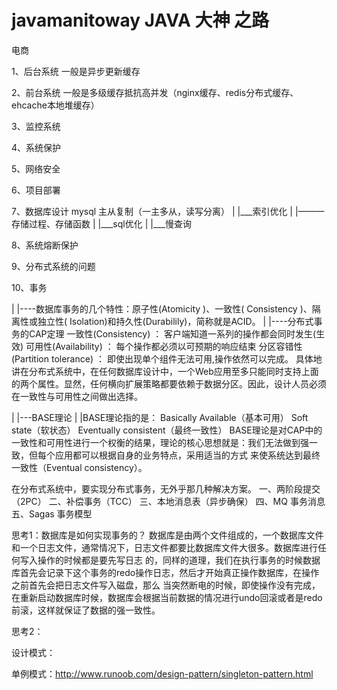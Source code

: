 # javamanitoway  JAVA 大神 之路

电商

1、后台系统  一般是异步更新缓存

2、前台系统  一般是多级缓存抵抗高并发（nginx缓存、redis分布式缓存、ehcache本地堆缓存）

3、监控系统

4、系统保护

5、网络安全

6、项目部署

7、数据库设计  mysql 主从复制（一主多从，读写分离）
  |
  |___索引优化
  |
  |———存储过程、存储函数
  |
  |___sql优化
  |
  |___慢查询
  
 8、系统熔断保护
 
 
 9、分布式系统的问题
 
 
10、事务
 
 |
 |----数据库事务的几个特性：原子性(Atomicity )、一致性( Consistency )、隔离性或独立性( Isolation)和持久性(Durabilily)，简称就是ACID。
 |
 |----分布式事务的CAP定理 
      一致性(Consistency) ： 客户端知道一系列的操作都会同时发生(生效)
      可用性(Availability) ： 每个操作都必须以可预期的响应结束
      分区容错性(Partition tolerance) ： 即使出现单个组件无法可用,操作依然可以完成。
      具体地讲在分布式系统中，在任何数据库设计中，一个Web应用至多只能同时支持上面的两个属性。显然，任何横向扩展策略都要依赖于数据分区。因此，设计人员必须在一致性与可用性之间做出选择。
 
 |
 |---BASE理论
 |
 |BASE理论指的是：
     Basically Available（基本可用）
     Soft state（软状态）
     Eventually consistent（最终一致性）
     BASE理论是对CAP中的一致性和可用性进行一个权衡的结果，理论的核心思想就是：我们无法做到强一致，但每个应用都可以根据自身的业务特点，采用适当的方式      来使系统达到最终一致性（Eventual consistency）。
     
 在分布式系统中，要实现分布式事务，无外乎那几种解决方案。
    一、两阶段提交（2PC）
    二、补偿事务（TCC）
    三、本地消息表（异步确保）
    四、MQ 事务消息
    五、Sagas 事务模型


思考1：数据库是如何实现事务的？
    数据库是由两个文件组成的，一个数据库文件和一个日志文件，通常情况下，日志文件都要比数据库文件大很多。数据库进行任何写入操作的时候都是要先写日志       的，同样的道理，我们在执行事务的时候数据库首先会记录下这个事务的redo操作日志，然后才开始真正操作数据库，在操作之前首先会把日志文件写入磁盘，那么     当突然断电的时候，即使操作没有完成，在重新启动数据库时候，数据库会根据当前数据的情况进行undo回滚或者是redo前滚，这样就保证了数据的强一致性。
    
思考2：    


设计模式：

单例模式：http://www.runoob.com/design-pattern/singleton-pattern.html

